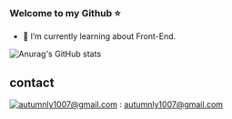 ### Welcome to my Github ⭐️

- 🌱 I’m currently learning about Front-End.

![Anurag's GitHub stats](https://github-readme-stats.vercel.app/api?username=autumnly1007&count_private=true&show_icons=true&theme=dracula)

## contact
[![autumnly1007@gmail.com](https://img.shields.io/badge/Gmail-d14836?style=flat-square&logo=Gmail&logoColor=white&link=mailto:autumnly1007@gmail.com)](mailto:autumnly1007@gmail.com) : autumnly1007@gmail.com 

